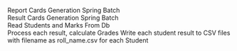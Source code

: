Report Cards Generation Spring Batch    
Result Cards Generation Spring Batch   
Read Students and Marks From Db    
Process each result, calculate Grades
Write each student result to CSV files with filename as roll_name.csv for each Student
